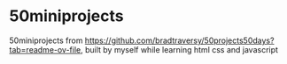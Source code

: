# 50miniprojects
50miniprojects from https://github.com/bradtraversy/50projects50days?tab=readme-ov-file, built by myself while learning html css and javascript
